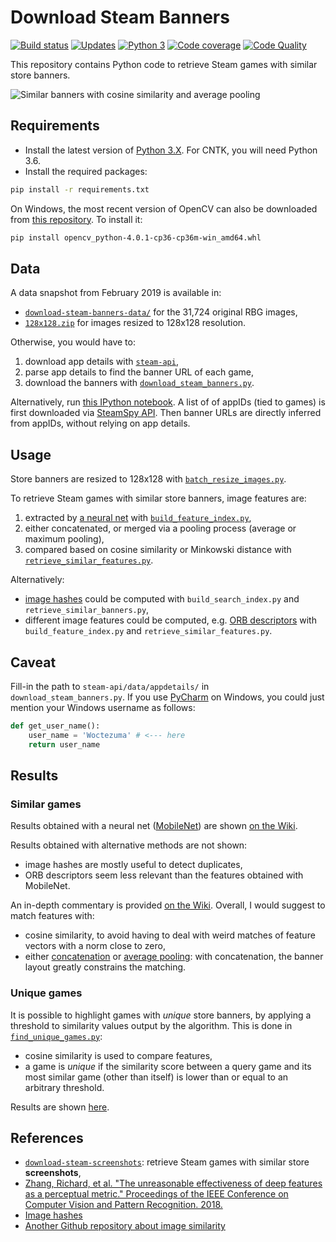 # Download Steam Banners

[![Build status][build-image]][build]
[![Updates][dependency-image]][pyup]
[![Python 3][python3-image]][pyup]
[![Code coverage][codecov-image]][codecov]
[![Code Quality][codacy-image]][codacy]

This repository contains Python code to retrieve Steam games with similar store banners.

![Similar banners with cosine similarity and average pooling](https://github.com/woctezuma/download-steam-banners/wiki/img/LVUG4Gb.png)

## Requirements

-   Install the latest version of [Python 3.X](https://www.python.org/downloads/). For CNTK, you will need Python 3.6.
-   Install the required packages:

```bash
pip install -r requirements.txt
```

On Windows, the most recent version of OpenCV can also be downloaded from [this repository](https://www.lfd.uci.edu/~gohlke/pythonlibs/). To install it:

```bash
pip install opencv_python-4.0.1-cp36-cp36m-win_amd64.whl
```

## Data

A data snapshot from February 2019 is available in:
-   [`download-steam-banners-data/`](https://github.com/woctezuma/download-steam-banners-data) for the 31,724 original RBG images,
-   [`128x128.zip`](https://github.com/woctezuma/google-colab/tree/master/data) for images resized to 128x128 resolution.

Otherwise, you would have to:
1.   download app details with [`steam-api`](https://github.com/woctezuma/steam-api),
2.   parse app details to find the banner URL of each game,
3.   download the banners with [`download_steam_banners.py`](download_steam_banners.py).

Alternatively, run [this IPython notebook](https://github.com/woctezuma/google-colab/blob/master/download_steam_banners.ipynb). 
A list of of appIDs (tied to games) is first downloaded via [SteamSpy API](https://github.com/woctezuma/steamspypi).
Then banner URLs are directly inferred from appIDs, without relying on app details.

## Usage

Store banners are resized to 128x128 with [`batch_resize_images.py`](batch_resize_images.py).

To retrieve Steam games with similar store banners, image features are:
1.   extracted by [a neural net](https://keras.io/applications/#models-for-image-classification-with-weights-trained-on-imagenet) with [`build_feature_index.py`](build_feature_index.py),
2.   either concatenated, or merged via a pooling process (average or maximum pooling),
3.   compared based on cosine similarity or Minkowski distance with [`retrieve_similar_features.py`](retrieve_similar_features.py).

Alternatively:
-   [image hashes](https://github.com/JohannesBuchner/imagehash) could be computed with `build_search_index.py` and `retrieve_similar_banners.py`,
-   different image features could be computed, e.g. [ORB descriptors](https://docs.opencv.org/master/dc/dc3/tutorial_py_matcher.html) with `build_feature_index.py` and `retrieve_similar_features.py`.

## Caveat

Fill-in the path to `steam-api/data/appdetails/` in `download_steam_banners.py`.
If you use [PyCharm](https://www.jetbrains.com/pycharm/) on Windows, you could just mention your Windows username as follows:

```python
def get_user_name():
    user_name = 'Woctezuma' # <--- here
    return user_name
```

## Results

### Similar games

Results obtained with a neural net ([MobileNet](https://github.com/keras-team/keras-applications/blob/master/keras_applications/mobilenet.py)) are shown [on the Wiki](https://github.com/woctezuma/download-steam-banners/wiki).

Results obtained with alternative methods are not shown:
-   image hashes are mostly useful to detect duplicates,
-   ORB descriptors seem less relevant than the features obtained with MobileNet. 

An in-depth commentary is provided [on the Wiki](https://github.com/woctezuma/download-steam-banners/wiki/Commentary).
Overall, I would suggest to match features with:
-   cosine similarity, to avoid having to deal with weird matches of feature vectors with a norm close to zero,
-   either [concatenation](https://github.com/woctezuma/download-steam-banners/wiki/top_100_cosine_similarity) or [average pooling](https://github.com/woctezuma/download-steam-banners/wiki/top_100_cosine_similarity_with_average_pooling): with concatenation, the banner layout greatly constrains the matching.

### Unique games

It is possible to highlight games with *unique* store banners, by applying a threshold to similarity values output by the algorithm.
This is done in [`find_unique_games.py`](find_unique_games.py):
-   cosine similarity is used to compare features,
-   a game is *unique* if the similarity score between a query game and its most similar game (other than itself) is lower than or equal to an arbitrary threshold.

Results are shown [here](https://github.com/woctezuma/download-steam-banners/wiki/Unique_Games).

## References

-   [`download-steam-screenshots`](https://github.com/woctezuma/download-steam-screenshots): retrieve Steam games with similar store **screenshots**,
-   [Zhang, Richard, et al. "The unreasonable effectiveness of deep features as a perceptual metric." Proceedings of the IEEE Conference on Computer Vision and Pattern Recognition. 2018.](https://github.com/richzhang/PerceptualSimilarity)
-   [Image hashes](https://github.com/JohannesBuchner/imagehash)
-   [Another Github repository about image similarity](https://github.com/ankonzoid/artificio)

<!-- Definitions -->

[build]: <https://travis-ci.org/woctezuma/download-steam-banners>
[build-image]: <https://travis-ci.org/woctezuma/download-steam-banners.svg?branch=master>

[pyup]: <https://pyup.io/repos/github/woctezuma/download-steam-banners/>
[dependency-image]: <https://pyup.io/repos/github/woctezuma/download-steam-banners/shield.svg>
[python3-image]: <https://pyup.io/repos/github/woctezuma/download-steam-banners/python-3-shield.svg>

[codecov]: <https://codecov.io/gh/woctezuma/download-steam-banners>
[codecov-image]: <https://codecov.io/gh/woctezuma/download-steam-banners/branch/master/graph/badge.svg>

[codacy]: <https://www.codacy.com/app/woctezuma/download-steam-banners>
[codacy-image]: <https://api.codacy.com/project/badge/Grade/c3ff7d48630544209f3adf29b03e1048>
